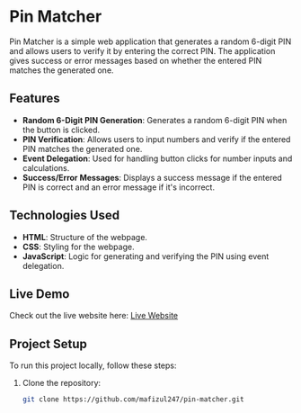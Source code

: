# Pin Matcher

Pin Matcher is a simple web application that generates a random 6-digit PIN and allows users to verify it by entering the correct PIN. The application gives success or error messages based on whether the entered PIN matches the generated one.

## Features

- **Random 6-Digit PIN Generation**: Generates a random 6-digit PIN when the button is clicked.
- **PIN Verification**: Allows users to input numbers and verify if the entered PIN matches the generated one.
- **Event Delegation**: Used for handling button clicks for number inputs and calculations.
- **Success/Error Messages**: Displays a success message if the entered PIN is correct and an error message if it's incorrect.

## Technologies Used

- **HTML**: Structure of the webpage.
- **CSS**: Styling for the webpage.
- **JavaScript**: Logic for generating and verifying the PIN using event delegation.

## Live Demo

Check out the live website here: [Live Website](https://mafizul247.github.io/pin-matcher/)

## Project Setup

To run this project locally, follow these steps:

1. Clone the repository:
   ```bash
   git clone https://github.com/mafizul247/pin-matcher.git

